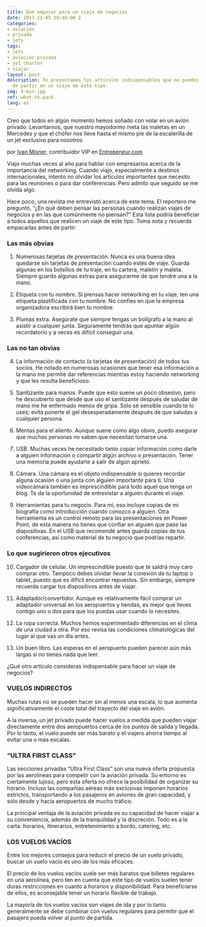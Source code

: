 ```yaml
---
title: Qué empacar para un viaje de negocios
date: 2017-11-05 19:48:00 Z
categories:
- aviación
- privada
- jets
tags:
- jets
- aviación privada
- jet charter
- viajar
layout: post
description: Te presentamos los artículos indispensables que no puedes olvidar antes
  de partir en un viaje de este tipo.
img: 4-min.jpg
ref: what-to-pack
lang: es
---
```


Creo que todos en algún momento hemos soñado con volar en un avión privado. Levantarnos, que nuestro mayodormo meta las maletas en un Mercedes y que el chófer nos lleve hasta el mismo pie de la escalerilla de un jet exclusivo para nosotros

por [Ivan Misner](https://www.entrepreneur.com/article/265549), contribuidor VIP en [Entrepeneur.com](www.entrepeneur.com)

Viajo muchas veces al año para hablar con empresarios acerca de la importancia del networking. Cuando viajo, especialmente a destinos internacionales, intento no olvidar los artículos importantes que necesito para las reuniones o para dar conferencias. Pero admito que seguido se me olvida algo.

Hace poco, una revista me entrevistó acerca de este tema. El reportero me preguntó, “¿En qué deben pensar las personas cuando realizan viajes de negocios y en las que comúnmente no piensan?” Esta lista podría beneficiar a todos aquellos que realicen un viaje de este tipo. Toma nota y recuerda empacarlas antes de partir:

### Las más obvias

1. Numerosas tarjetas de presentación. Nunca es una buena idea quedarse sin tarjetas de presentación cuando estés de viaje. Guarda algunas en los bolsillos de tu traje, en tu cartera, maletín y maleta. Siempre guardo algunas extras para asegurarme de que tendré una a la mano.

2. Etiqueta con tu nombre. Si piensas hacer networking en tu viaje, ten una etiqueta plastificada con tu nombre. No confíes en que la empresa organizadora escribirá bien tu nombre.

3. Plumas extra. Asegúrate que siempre tengas un bolígrafo a la mano al asistir a cualquier junta. Seguramente tendrás que apuntar algún recordatorio y a veces es difícil conseguir una.

### Las no tan obvias

4. La información de contacto (o tarjetas de presentación) de todos tus socios. He notado en numerosas ocasiones que tener esa información a la mano me permite dar referencias mientras estoy haciendo networking y que les resulta beneficioso.

5. Sanitizante para manos. Puede que esto suene un poco obsesivo, pero he descubierto que desde que uso el sanitizante después de saludar de mano me he enfermado menos de gripa. Sólo sé sensible cuando te lo uses; evita ponerte el gel desesperadamente después de que saludas a cualquier persona.

6. Mentas para el aliento. Aunque suene como algo obvio, puedo asegurar que muchas personas no saben que necesitan tomarse una.

7. USB. Muchas veces he necesitado tanto copiar información como darle a alguien información o compartir algún archivo o presentación. Tener una memoria puede ayudarte a salir de algún aprieto.

8. Cámara. Una cámara es el objeto indispensable si quieres recordar alguna ocasión o una junta con alguien importante para ti. Una videocámara también es imprescindible para todo aquel que tenga un blog. Te da la oportunidad de entrevistar a alguien durante el viaje.

9. Herramientas para tu negocio. Para mí, eso incluye copias de mi biografía como introducción cuando conozco a alguien. Otra herramienta es un control remoto para las presentaciones en Power Point, de esta manera no tienes que confiar en alguien que pase las diapositivas. En el USB que recomendé antes guarda copias de tus conferencias, así como material de tu negocio que podrías repartir.

### Lo que sugirieron otros ejecutivos

10. Cargador de celular. Un imprescindible puesto que te saldrá muy caro comprar otro. Tampoco debes olvidar llevar la conexión de tu laptop o tablet, puesto que es difícil encontrar repuestos. Sin embargo, siempre recuerda cargar tus dispositivos antes de viajar.

11. Adaptador/convertidor. Aunque es relativamente fácil comprar un adaptador universal en los aeropuertos y tiendas, es mejor que lleves contigo uno o dos para que los puedas usar cuando lo necesites.

12. La ropa correcta. Muchos hemos experimentado diferencias en el clima de una ciudad a otra. Por eso revisa las condiciones climatológicas del lugar al que vas un día antes.

13. Un buen libro. Las esperas en el aeropuerto pueden parecer aún más largas si no tienes nada que leer.

¿Qué otro artículo consideras indispensable para hacer un viaje de negocios?






### VUELOS INDIRECTOS
Muchas rutas no se pueden hacer sin al menos una escala, lo que aumenta significativamente el coste total del trayecto del viaje en avión.

A la inversa, un jet privado puede hacer vuelos a medida que pueden viajar directamente entre dos aeropuertos cerca de los puntos de salida y llegada. Por lo tanto, el vuelo puede ser más barato y el viajero ahorra tiempo al evitar una o más escalas.



### “ULTRA FIRST CLASS”
Las secciones privadas “Ultra First Class” son una nueva oferta propuesta por las aerolíneas para competir con la aviación privada. Su entorno es ciertamente lujoso, pero esta oferta no ofrece la posibilidad de organizar su horario. Incluso las compañías aéreas más exclusivas imponen horarios estrictos, transportando a los pasajeros en aviones de gran capacidad, y sólo desde y hacia aeropuertos de mucho tráfico.

La principal ventaja de la aviación privada es su capacidad de hacer viajar a su conveniencia, además de la tranquilidad y la discreción. Todo es a la carta: horarios, itinerarios, entretenimiento a bordo, catering, etc.



### LOS VUELOS VACÍOS
Entre los mejores consejos para reducir el precio de un vuelo privado, buscar un vuelo vacío es uno de los más eficaces.

El precio de los vuelos vacíos suele ser más baratos que billetes regulares en una aerolínea, pero ten en cuenta que este tipo de vuelos suelen tener duras restricciones en cuanto a horarios y disponibilidad. Para beneficiarse de ellos, es aconsejable tener un horario flexible de trabajo.

La mayoría de los vuelos vacíos son viajes de ida y por lo tanto generalmente se debe combinar con vuelos regulares para permitir que el pasajero pueda volver al punto de partida.
